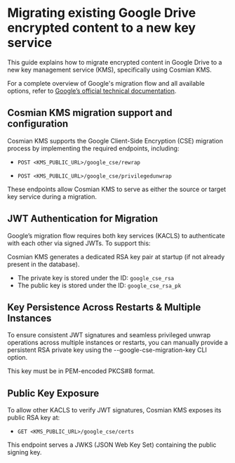 # Migrating existing Google Drive encrypted content to a new key service

This guide explains how to migrate encrypted content in Google Drive to a new key management service (KMS), specifically using Cosmian KMS.

For a complete overview of Google's migration flow and all available options, refer to
[Google’s official technical documentation](https://support.google.com/a/answer/12850453#migrate).

## Cosmian KMS migration support and configuration

Cosmian KMS supports the Google Client-Side Encryption (CSE) migration process by implementing the required endpoints, including:

- `POST <KMS_PUBLIC_URL>/google_cse/rewrap`

- `POST <KMS_PUBLIC_URL>/google_cse/privilegedunwrap`

These endpoints allow Cosmian KMS to serve as either the source or target key service during a migration.

## JWT Authentication for Migration

Google’s migration flow requires both key services (KACLS) to authenticate with each other via signed JWTs. To support this:

Cosmian KMS generates a dedicated RSA key pair at startup (if not already present in the database).

- The private key is stored under the ID: `google_cse_rsa`
- The public key is stored under the ID: `google_cse_rsa_pk`

## Key Persistence Across Restarts & Multiple Instances

To ensure consistent JWT signatures and seamless privileged unwrap operations across multiple instances or restarts, you can
manually provide a persistent RSA private key using the --google-cse-migration-key CLI option.

This key must be in PEM-encoded PKCS#8 format.

## Public Key Exposure

To allow other KACLS to verify JWT signatures, Cosmian KMS exposes its public RSA key at:

- `GET <KMS_PUBLIC_URL>/google_cse/certs`

This endpoint serves a JWKS (JSON Web Key Set) containing the public signing key.
